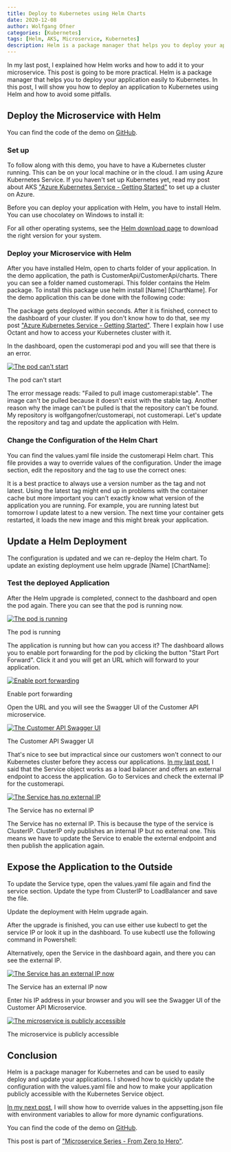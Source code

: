 ```yaml
---
title: Deploy to Kubernetes using Helm Charts
date: 2020-12-08
author: Wolfgang Ofner
categories: [Kubernetes]
tags: [Helm, AKS, Microservice, Kubernetes]
description: Helm is a package manager that helps you to deploy your application easily to Kubernetes. In this post, I will show you how to deploy an application to Kubernetes using Helm and how to avoid some pitfalls.
---
```

In my last post, I explained how Helm works and how to add it to your microservice. This post is going to be more practical. Helm is a package manager that helps you to deploy your application easily to Kubernetes. In this post, I will show you how to deploy an application to Kubernetes using Helm and how to avoid some pitfalls.

## Deploy the Microservice with Helm

You can find the code of the demo on <a href="https://github.com/WolfgangOfner/MicroserviceDemo" target="_blank" rel="noopener noreferrer">GitHub</a>.

### Set up
To follow along with this demo, you have to have a Kubernetes cluster running. This can be on your local machine or in the cloud. I am using Azure Kubernetes Service. If you haven't set up Kubernetes yet, read my post about AKS ["Azure Kubernetes Service - Getting Started"](/azure-kubernetes-service-getting-started) to set up a cluster on Azure.

Before you can deploy your application with Helm, you have to install Helm. You can use chocolatey on Windows to install it:

<script src="https://gist.github.com/WolfgangOfner/faad97940ad7a42fbf5eb6ce991ccc10.js"></script>

For all other operating systems, see the <a href="https://helm.sh/docs/intro/install" target="_blank" rel="noopener noreferrer">Helm download page</a> to download the right version for your system.

### Deploy your Microservice with Helm
After you have installed Helm, open to charts folder of your application. In the demo application, the path is CustomerApi/CustomerApi/charts. There you can see a folder named customerapi. This folder contains the Helm package. To install this package use helm install [Name] [ChartName]. For the demo application this can be done with the following code:

<script src="https://gist.github.com/WolfgangOfner/fd2c611b2b018bceaf69304f4afdd9ca.js"></script>

The package gets deployed within seconds. After it is finished, connect to the dashboard of your cluster. If you don't know how to do that, see my post ["Azure Kubernetes Service - Getting Started"](/azure-kubernetes-service-getting-started). There I explain how I use Octant and how to access your Kubernetes cluster with it.

In the dashboard, open the customerapi pod and you will see that there is an error.

<div class="col-12 col-sm-10 aligncenter">
  <a href="/assets/img/posts/2020/12/The-pod-can't-start.jpg"><img loading="lazy" src="/assets/img/posts/2020/12/The-pod-can't-start.jpg" alt="The pod can't start" /></a>
  
  <p>
    The pod can't start
  </p>
</div>

The error message reads: "Failed to pull image customerapi:stable". The image can't be pulled because it doesn't exist with the stable tag. Another reason why the image can't be pulled is that the repository can't be found. My repository is wolfgangofner/customerapi, not customerapi. Let's update the repository and tag and update the application with Helm.  

### Change the Configuration of the Helm Chart
You can find the values.yaml file inside the customerapi Helm chart. This file provides a way to override values of the configuration. Under the image section, edit the repository and the tag to use the correct ones:

<script src="https://gist.github.com/WolfgangOfner/8c6c8eed8110392085bccdab137777e2.js"></script>

It is a best practice to always use a version number as the tag and not latest. Using the latest tag might end up in problems with the container cache but more important you can't exactly know what version of the application you are running. For example, you are running latest but tomorrow I update latest to a new version. The next time your container gets restarted, it loads the new image and this might break your application.

## Update a Helm Deployment
The configuration is updated and we can re-deploy the Helm chart. To update an existing deployment use helm upgrade [Name] [ChartName]:

<script src="https://gist.github.com/WolfgangOfner/ff39d5805455c58626b73920865e78a1.js"></script>

### Test the deployed Application
After the Helm upgrade is completed, connect to the dashboard and open the pod again. There you can see that the pod is running now.

<div class="col-12 col-sm-10 aligncenter">
  <a href="/assets/img/posts/2020/12/The-pod-is-running.jpg"><img loading="lazy" src="/assets/img/posts/2020/12/The-pod-is-running.jpg" alt="The pod is running" /></a>
  
  <p>
    The pod is running
  </p>
</div>

The application is running but how can you access it? The dashboard allows you to enable port forwarding for the pod by clicking the button "Start Port Forward". Click it and you will get an URL which will forward to your application.

<div class="col-12 col-sm-10 aligncenter">
  <a href="/assets/img/posts/2020/12/Enable-port-forwarding.jpg"><img loading="lazy" src="/assets/img/posts/2020/12/Enable-port-forwarding.jpg" alt="Enable port forwarding" /></a>
  
  <p>
    Enable port forwarding
  </p>
</div>

Open the URL and you will see the Swagger UI of the Customer API microservice.

<div class="col-12 col-sm-10 aligncenter">
  <a href="/assets/img/posts/2020/12/The-Customer-API-Swagger-UI.jpg"><img loading="lazy" src="/assets/img/posts/2020/12/The-Customer-API-Swagger-UI.jpg" alt="The Customer API Swagger UI" /></a>
  
  <p>
    The Customer API Swagger UI
  </p>
</div>

That's nice to see but impractical since our customers won't connect to our Kubernetes cluster before they access our applications. [In my last post](/helm-getting-started), I said that the Service object works as a load balancer and offers an external endpoint to access the application. Go to Services and check the external IP for the customerapi.

<div class="col-12 col-sm-10 aligncenter">
  <a href="/assets/img/posts/2020/12/The-Service-has-no-external-IP.jpg"><img loading="lazy" src="/assets/img/posts/2020/12/The-Service-has-no-external-IP.jpg" alt="The Service has no external IP" /></a>
  
  <p>
    The Service has no external IP
  </p>
</div>

The Service has no external IP. This is because the type of the service is ClusterIP. ClusterIP only publishes an internal IP but no external one. This means we have to update the Service to enable the external endpoint and then publish the application again.

## Expose the Application to the Outside
To update the Service type, open the values.yaml file again and find the service section. Update the type from ClusterIP to LoadBalancer and save the file.

<script src="https://gist.github.com/WolfgangOfner/33a834340d888f7427dc15c0bc4be162.js"></script>

Update the deployment with Helm upgrade again.

<script src="https://gist.github.com/WolfgangOfner/ff39d5805455c58626b73920865e78a1.js"></script>

After the upgrade is finished, you can use either use kubectl to get the service IP or look it up in the dashboard. To use kubectl use the following command in Powershell:

<script src="https://gist.github.com/WolfgangOfner/56ffdfbc8827130242528f41ef81dddf.js"></script>

Alternatively, open the Service in the dashboard again, and there you can see the external IP.

<div class="col-12 col-sm-10 aligncenter">
  <a href="/assets/img/posts/2020/12/The-Service-has-an-external-IP-now.jpg"><img loading="lazy" src="/assets/img/posts/2020/12/The-Service-has-an-external-IP-now.jpg" alt="The Service has an external IP now" /></a>
  
  <p>
   The Service has an external IP now
  </p>
</div>

Enter his IP address in your browser and you will see the Swagger UI of the Customer API Microservice.

<div class="col-12 col-sm-10 aligncenter">
  <a href="/assets/img/posts/2020/12/The-microservice-is-publicly-accessible.jpg"><img loading="lazy" src="/assets/img/posts/2020/12/The-microservice-is-publicly-accessible.jpg" alt="The microservice is publicly accessible" /></a>
  
  <p>
   The microservice is publicly accessible
  </p>
</div>

## Conclusion
Helm is a package manager for Kubernetes and can be used to easily deploy and update your applications. I showed how to quickly update the configuration with the values.yaml file and how to make your application publicly accessible with the Kubernetes Service object. 

[In my next post](/override-appsettings-in-kubernetes), I will show how to override values in the appsetting.json file with environment variables to allow for more dynamic configurations.

You can find the code of the demo on <a href="https://github.com/WolfgangOfner/MicroserviceDemo" target="_blank" rel="noopener noreferrer">GitHub</a>.

This post is part of ["Microservice Series - From Zero to Hero"](/microservice-series-from-zero-to-hero).